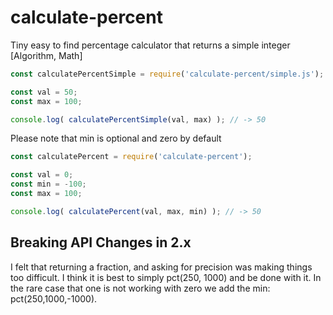 # calculate-percent
Tiny easy to find percentage calculator that returns a simple integer [Algorithm, Math]

```JavaScript
const calculatePercentSimple = require('calculate-percent/simple.js');

const val = 50;
const max = 100;

console.log( calculatePercentSimple(val, max) ); // -> 50

```

Please note that min is optional and zero by default

```JavaScript
const calculatePercent = require('calculate-percent');

const val = 0;
const min = -100;
const max = 100;

console.log( calculatePercent(val, max, min) ); // -> 50

```

## Breaking API Changes in 2.x

I felt that returning a fraction, and asking for precision was making things too difficult.
I think it is best to simply pct(250, 1000) and be done with it. In the rare case that one is not working with zero we add the min: pct(250,1000,-1000).
